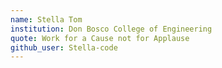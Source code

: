 ```yaml
---
name: Stella Tom
institution: Don Bosco College of Engineering
quote: Work for a Cause not for Applause
github_user: Stella-code
---
```

